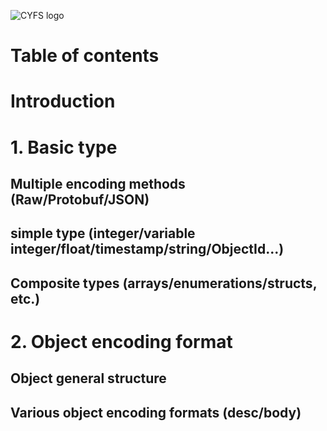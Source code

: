 ![CYFS logo](https://github.com/buckyos/CYFS/blob/main/doc/logos/CYFS_logo.png)

# Table of contents

# Introduction

# 1. Basic type

## Multiple encoding methods (Raw/Protobuf/JSON)

## simple type (integer/variable integer/float/timestamp/string/ObjectId...)

## Composite types (arrays/enumerations/structs, etc.)

# 2. Object encoding format

## Object general structure

## Various object encoding formats (desc/body)
